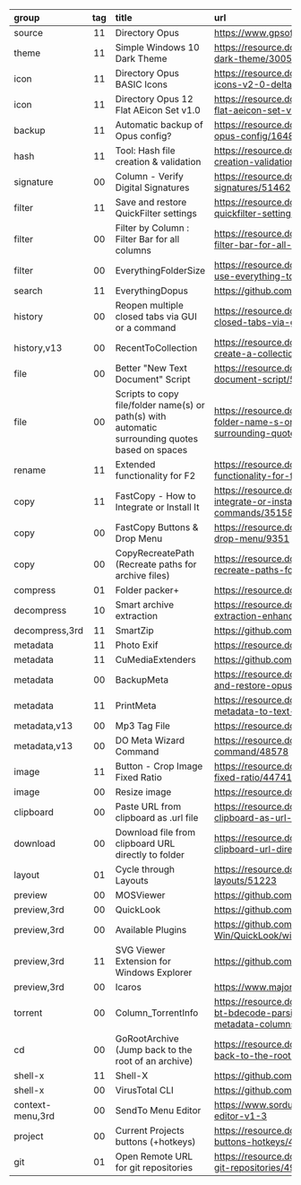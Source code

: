 group            | tag | title                                                                                            | url
:-               | :-: | :-                                                                                               | :-
source           | 11  | Directory Opus                                                                                   | https://www.gpsoft.com.au
theme            | 11  | Simple Windows 10 Dark Theme                                                                     | https://resource.dopus.com/t/simple-windows-10-dark-theme/30055
icon             | 11  | Directory Opus BASIC Icons                                                                       | https://resource.dopus.com/t/directory-opus-basic-icons-v2-0-delta-drop-in-replacement/25840/2
icon             | 11  | Directory Opus 12 Flat AEicon Set v1.0                                                           | https://resource.dopus.com/t/directory-opus-12-flat-aeicon-set-v1-0/29096
backup           | 11  | Automatic backup of Opus config?                                                                 | https://resource.dopus.com/t/automatic-backup-of-opus-config/16485
hash             | 11  | Tool: Hash file creation & validation                                                            | https://resource.dopus.com/t/tool-hash-file-creation-validation/24378
signature        | 00  | Column - Verify Digital Signatures                                                               | https://resource.dopus.com/t/column-verify-digital-signatures/51462
filter           | 11  | Save and restore QuickFilter settings                                                            | https://resource.dopus.com/t/save-and-restore-quickfilter-settings/43718
filter           | 00  | Filter by Column : Filter Bar for all columns                                                    | https://resource.dopus.com/t/filter-by-column-filter-bar-for-all-columns/47559
filter           | 00  | EverythingFolderSize                                                                             | https://resource.dopus.com/t/everythingfoldersize-use-everything-to-calculate-folder-sizes/44281
search           | 11  | EverythingDopus                                                                                  | https://github.com/TheZoc/EverythingDopus/
history          | 00  | Reopen multiple closed tabs via GUI or a command                                                 | https://resource.dopus.com/t/reopen-multiple-closed-tabs-via-gui-or-a-command/50158
history,v13      | 00  | RecentToCollection                                                                               | https://resource.dopus.com/t/recenttocollection-create-a-collection-from-recent-folders/48571
file             | 00  | Better "New Text Document" Script                                                                | https://resource.dopus.com/t/better-new-text-document-script/50180
file             | 00  | Scripts to copy file/folder name(s) or path(s) with automatic surrounding quotes based on spaces | https://resource.dopus.com/t/scripts-to-copy-file-folder-name-s-or-path-s-with-automatic-surrounding-quotes-based-on-spaces/51122
rename           | 11  | Extended functionality for F2                                                                    | https://resource.dopus.com/t/extended-functionality-for-f2/43765
copy             | 11  | FastCopy - How to Integrate or Install It                                                        | https://resource.dopus.com/t/fastcopy-how-to-integrate-or-install-it-integration-use-commands/35158
copy             | 00  | FastCopy Buttons & Drop Menu                                                                     | https://resource.dopus.com/t/fastcopy-buttons-drop-menu/9351
copy             | 00  | CopyRecreatePath (Recreate paths for archive files)                                              | https://resource.dopus.com/t/copyrecreatepath-recreate-paths-for-archive-files/51431
compress         | 01  | Folder packer+                                                                                   | https://resource.dopus.com/t/folder-packer/48891
decompress       | 10  | Smart archive extraction                                                                         | https://resource.dopus.com/t/smart-archive-extraction-enhanced/40637
decompress,3rd   | 11  | SmartZip                                                                                         | https://github.com/vvyoko/SmartZip
metadata         | 11  | Photo Exif                                                                                       | https://resource.dopus.com/t/photo-exif/35015
metadata         | 11  | CuMediaExtenders                                                                                 | https://github.com/cy-gh/DOpus_CuMediaExtenders
metadata         | 00  | BackupMeta                                                                                       | https://resource.dopus.com/t/backupmeta-backup-and-restore-opus-metadata/45497
metadata         | 11  | PrintMeta                                                                                        | https://resource.dopus.com/t/printmeta-write-metadata-to-text-files/42786
metadata,v13     | 00  | Mp3 Tag File                                                                                     | https://resource.dopus.com/t/mp3-tag-file/48563
metadata,v13     | 00  | DO Meta Wizard Command                                                                           | https://resource.dopus.com/t/do-meta-wizard-command/48578
image            | 11  | Button - Crop Image Fixed Ratio                                                                  | https://resource.dopus.com/t/button-crop-image-fixed-ratio/44741
image            | 00  | Resize image                                                                                     | https://resource.dopus.com/t/resize-image/49090
clipboard        | 00  | Paste URL from clipboard as .url file                                                            | https://resource.dopus.com/t/paste-url-from-clipboard-as-url-file/44678
download         | 00  | Download file from clipboard URL directly to folder                                              | https://resource.dopus.com/t/download-file-from-clipboard-url-directly-to-folder/44679
layout           | 01  | Cycle through Layouts                                                                            | https://resource.dopus.com/t/cycle-through-layouts/51223
preview          | 00  | MOSViewer                                                                                        | https://github.com/mrfearless/MOSViewer
preview,3rd      | 00  | QuickLook                                                                                        | https://github.com/QL-Win/QuickLook
preview,3rd      | 00  | Available Plugins                                                                                | https://github.com/QL-Win/QuickLook/wiki/Available-Plugins
preview,3rd      | 11  | SVG Viewer Extension for Windows Explorer                                                        | https://github.com/tibold/svg-explorer-extension
preview,3rd      | 00  | Icaros                                                                                           | https://www.majorgeeks.com/files/details/icaros.html
torrent          | 00  | Column_TorrentInfo                                                                               | https://resource.dopus.com/t/column-torrentinfo-bt-bdecode-parsing-torrent-file-to-generate-metadata-columns/49741
cd               | 00  | GoRootArchive (Jump back to the root of an archive)                                              | https://resource.dopus.com/t/gorootarchive-jump-back-to-the-root-of-an-archive/51408
shell-x          | 11  | Shell-X                                                                                          | https://github.com/oleg-shilo/shell-x
shell-x          | 00  | VirusTotal CLI                                                                                   | https://github.com/VirusTotal/vt-cli
context-menu,3rd | 00  | SendTo Menu Editor                                                                               | https://www.sordum.org/10830/sendto-menu-editor-v1-3
project          | 00  | Current Projects buttons (+hotkeys)                                                              | https://resource.dopus.com/t/current-projects-buttons-hotkeys/48908
git              | 01  | Open Remote URL for git repositories                                                             | https://resource.dopus.com/t/open-remote-url-for-git-repositories/49447/1